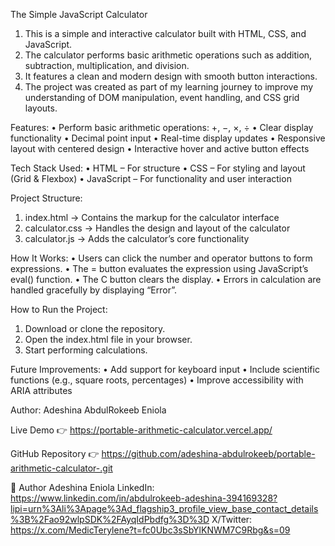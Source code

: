 The Simple JavaScript Calculator
1. This is a simple and interactive calculator built with HTML, CSS, and JavaScript.
2. The calculator performs basic arithmetic operations such as addition, subtraction, multiplication, and division.
3. It features a clean and modern design with smooth button interactions.
4. The project was created as part of my learning journey to improve my understanding of DOM manipulation, event handling, and CSS grid layouts.

Features:
• Perform basic arithmetic operations: +, −, ×, ÷
• Clear display functionality
• Decimal point input
• Real-time display updates
• Responsive layout with centered design
• Interactive hover and active button effects

Tech Stack Used:
• HTML – For structure
• CSS – For styling and layout (Grid & Flexbox)
• JavaScript – For functionality and user interaction

Project Structure:
1. index.html → Contains the markup for the calculator interface
2. calculator.css → Handles the design and layout of the calculator
3. calculator.js → Adds the calculator’s core functionality

How It Works:
• Users can click the number and operator buttons to form expressions.
• The = button evaluates the expression using JavaScript’s eval() function.
• The C button clears the display.
• Errors in calculation are handled gracefully by displaying “Error”.

How to Run the Project:
1. Download or clone the repository.
2. Open the index.html file in your browser.
3. Start performing calculations.

Future Improvements:
• Add support for keyboard input
• Include scientific functions (e.g., square roots, percentages)
• Improve accessibility with ARIA attributes

Author:
Adeshina AbdulRokeeb Eniola

Live Demo
👉 https://portable-arithmetic-calculator.vercel.app/

GitHub Repository
👉 https://github.com/adeshina-abdulrokeeb/portable-arithmetic-calculator-.git

👤 Author
Adeshina Eniola
LinkedIn: https://www.linkedin.com/in/abdulrokeeb-adeshina-394169328?lipi=urn%3Ali%3Apage%3Ad_flagship3_profile_view_base_contact_details%3B%2Fao92wlpSDK%2FAyqIdPbdfg%3D%3D
X/Twitter: https://x.com/MedicTerylene?t=fc0Ubc3sSbYlKNWM7C9Rbg&s=09
